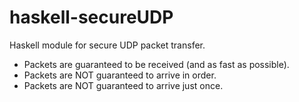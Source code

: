 # haskell-secureUDP
Haskell module for secure UDP packet transfer.

- Packets are guaranteed to be received (and as fast as possible).
- Packets are NOT guaranteed to arrive in order.
- Packets are NOT guaranteed to arrive just once.
